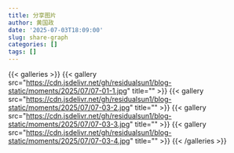```yaml
---
title: 分享图片
author: 黄国政
date: '2025-07-03T18:09:00'
slug: share-graph
categories: []
tags: []
---
```


{{< galleries >}}
{{< gallery src="https://cdn.jsdelivr.net/gh/residualsun1/blog-static/moments/2025/07/07-01-1.jpg" title="" >}}
{{< gallery src="https://cdn.jsdelivr.net/gh/residualsun1/blog-static/moments/2025/07/07-03-2.jpg" title="" >}}
{{< gallery src="https://cdn.jsdelivr.net/gh/residualsun1/blog-static/moments/2025/07/07-03-3.jpg" title="" >}}
{{< gallery src="https://cdn.jsdelivr.net/gh/residualsun1/blog-static/moments/2025/07/07-03-4.jpg" title="" >}}
{{< /galleries >}}